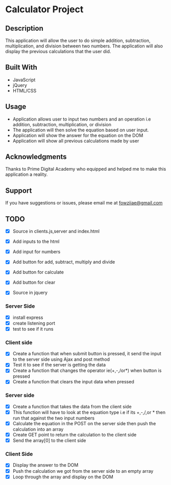 # Calculator Project

## Description

This application will allow the user to do simple addition, subtraction, multiplication, and division between two numbers. The application will also display the previous calculations that the user did.

## Built With

- JavaScript
- jQuery
- HTML/CSS

## Usage

- Application allows user to input two numbers and an operation i.e addition, subtraction, multiplication, or division
- The application will then solve the equation based on user input.
- Application will show the answer for the equation on the DOM
- Application will show all previous calculations made by user

## Acknowledgments

Thanks to Prime Digital Academy who equipped and helped me to make this application a reality.

## Support

If you have suggestions or issues, please email me at fowziiae@gmail.com

## TODO

- [x] Source in clients.js,server and index.html
- [x] Add inputs to the html
- [x] Add input for numbers
- [x] Add button for add, subtract, multiply and divide
- [x] Add button for calculate
- [x] Add button for clear

- [x] Source in jquery

### Server Side

- [x] install express
- [x] create listening port
- [x] test to see if it runs

### Client side

- [x] Create a function that when submit button is pressed, it send the input to the server side using Ajax and post method
- [x] Test it to see if the server is getting the data
- [x] Create a function that changes the operator ie(+,-,/or\*) when button is pressed
- [x] Create a function that clears the input data when pressed

### Server side

- [x] Create a function that takes the data from the client side
- [x] This function will have to look at the equation type i.e if its +,-,/,or \* then run that against the two input numbers
- [x] Calculate the equation in the POST on the server side then push the calculation into an array
- [x] Create GET point to return the calculation to the client side
- [x] Send the array[0] to the client side

### Client Side

- [x] Display the answer to the DOM
- [x] Push the calculation we got from the server side to an empty array
- [x] Loop through the array and display on the DOM
